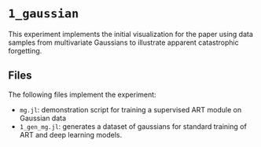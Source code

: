 # `1_gaussian`

This experiment implements the initial visualization for the paper using data samples from multivariate Gaussians to illustrate apparent catastrophic forgetting.

## Files

The following files implement the experiment:

- `mg.jl`: demonstration script for training a supervised ART module on Gaussian data
- `1_gen_mg.jl`: generates a dataset of gaussians for standard training of ART and deep learning models.
